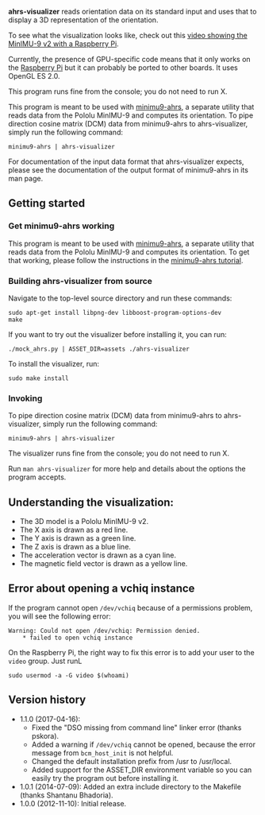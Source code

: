**ahrs-visualizer** reads orientation data on its standard input and uses that
  to display a 3D representation of the orientation.

To see what the visualization looks like, check out this
[video showing the MinIMU-9 v2 with a Raspberry Pi](https://www.youtube.com/watch?v=8daR-wtQIx0).

Currently, the presence of GPU-specific code means that it only works on the
[Raspberry Pi] but it can probably be ported to other boards.  It uses OpenGL ES
2.0.

This program runs fine from the console; you do not need to run X.

This program is meant to be used with [minimu9-ahrs], a separate utility that
reads data from the Pololu MinIMU-9 and computes its orientation.  To pipe
direction cosine matrix (DCM) data from minimu9-ahrs to ahrs-visualizer, simply
run the following command:

    minimu9-ahrs | ahrs-visualizer

For documentation of the input data format that ahrs-visualizer expects, please
see the documentation of the output format of minimu9-ahrs in its man page.

## Getting started

### Get minimu9-ahrs working

This program is meant to be used with [minimu9-ahrs], a separate
utility that reads data from the Pololu MinIMU-9 and computes its
orientation.  To get that working, please follow the instructions in
the [minimu9-ahrs tutorial].

### Building ahrs-visualizer from source

Navigate to the top-level source directory and run these commands:

    sudo apt-get install libpng-dev libboost-program-options-dev
    make

If you want to try out the visualizer before installing it, you can run:

    ./mock_ahrs.py | ASSET_DIR=assets ./ahrs-visualizer

To install the visualizer, run:

    sudo make install

### Invoking

To pipe direction cosine matrix (DCM) data from minimu9-ahrs to
ahrs-visualizer, simply run the following command:

    minimu9-ahrs | ahrs-visualizer

The visualizer runs fine from the console; you do not need to run X.

Run `man ahrs-visualizer` for more help and details about the options
the program accepts.

## Understanding the visualization:

- The 3D model is a Pololu MinIMU-9 v2.
- The X axis is drawn as a red line.
- The Y axis is drawn as a green line.
- The Z axis is drawn as a blue line.
- The acceleration vector is drawn as a cyan line.
- The magnetic field vector is drawn as a yellow line.

## Error about opening a vchiq instance

If the program cannot open `/dev/vchiq` because of a permissions problem, you will see the following error:

    Warning: Could not open /dev/vchiq: Permission denied.
        * failed to open vchiq instance

On the Raspberry Pi, the right way to fix this error is to add your user to the `video` group.  Just runL

    sudo usermod -a -G video $(whoami)

## Version history

- 1.1.0 (2017-04-16):
  - Fixed the "DSO missing from command line" linker error (thanks pskora).
  - Added a warning if `/dev/vchiq` cannot be opened, because the error message
    from `bcm_host_init` is not helpful.
  - Changed the default installation prefix from /usr to /usr/local.
  - Added support for the ASSET_DIR environment variable so you can easily
    try the program out before installing it.
- 1.0.1 (2014-07-09): Added an extra include directory to the Makefile (thanks Shantanu Bhadoria).
- 1.0.0 (2012-11-10): Initial release.

[Raspberry Pi]: https://www.raspberrypi.org/
[minimu9-ahrs]: https://github.com/DavidEGrayson/minimu9-ahrs
[minimu9-ahrs tutorial]: https://github.com/DavidEGrayson/minimu9-ahrs/wiki/Home